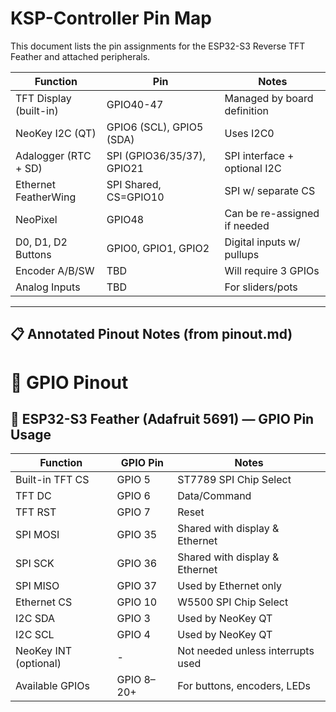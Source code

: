 # KSP-Controller Pin Map

This document lists the pin assignments for the ESP32-S3 Reverse TFT Feather and attached peripherals.

| Function            | Pin         | Notes                              |
|---------------------|-------------|------------------------------------|
| TFT Display (built-in) | GPIO40-47 | Managed by board definition        |
| NeoKey I2C (QT)     | GPIO6 (SCL), GPIO5 (SDA) | Uses I2C0                        |
| Adalogger (RTC + SD)| SPI (GPIO36/35/37), GPIO21 | SPI interface + optional I2C   |
| Ethernet FeatherWing| SPI Shared, CS=GPIO10     | SPI w/ separate CS               |
| NeoPixel            | GPIO48      | Can be re-assigned if needed       |
| D0, D1, D2 Buttons  | GPIO0, GPIO1, GPIO2       | Digital inputs w/ pullups        |
| Encoder A/B/SW      | TBD         | Will require 3 GPIOs               |
| Analog Inputs       | TBD         | For sliders/pots                   |

---

## 📋 Annotated Pinout Notes (from pinout.md)

# 📌 GPIO Pinout

## 🧠 ESP32-S3 Feather (Adafruit 5691) — GPIO Pin Usage

| **Function**         | **GPIO Pin** | **Notes**                          |
|----------------------|--------------|------------------------------------|
| Built-in TFT CS      | GPIO 5       | ST7789 SPI Chip Select             |
| TFT DC               | GPIO 6       | Data/Command                       |
| TFT RST              | GPIO 7       | Reset                              |
| SPI MOSI             | GPIO 35      | Shared with display & Ethernet     |
| SPI SCK              | GPIO 36      | Shared with display & Ethernet     |
| SPI MISO             | GPIO 37      | Used by Ethernet only              |
| Ethernet CS          | GPIO 10      | W5500 SPI Chip Select              |
| I2C SDA              | GPIO 3       | Used by NeoKey QT                  |
| I2C SCL              | GPIO 4       | Used by NeoKey QT                  |
| NeoKey INT (optional)| -            | Not needed unless interrupts used  |
| Available GPIOs      | GPIO 8–20+   | For buttons, encoders, LEDs        |